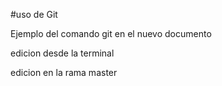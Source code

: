 #uso de Git

Ejemplo del comando git en el nuevo documento


edicion desde la terminal

edicion en la rama master
